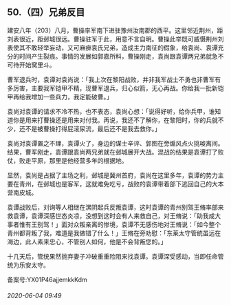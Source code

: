 ## 50.（四）兄弟反目
建安八年（203）八月，曹操率军南下进驻豫州汝南郡的西平。这里邻近荆州，距刘表很近，距邺城很远。曹操驻军于此，用意不言自明。曹操此举既可威慑荆州刘表使其不敢轻举妄动，又可麻痹袁氏兄弟，造成主力南征的假象，给袁尚、袁谭充分的时间产生裂痕。事情的发展如郭嘉所料，曹操刚走，袁尚跟袁谭两兄弟就急不可待开始窝里斗。



曹军退兵时，袁谭对袁尚说：「我上次在黎阳战败，并非我军战士不勇也非曹军有多厉害，主要我军铠甲不精，现曹军退兵，归心似箭，无心再战。你给我一批新铠甲再给我增加一些兵力，我定能破曹。」



袁尚对袁谭的请求不冷不热，也不表态，袁尚心想：「说得好听，给你兵甲，谁知道你是用来打曹操还是用来对付我。再说，我还不了解你，在黎阳时，你的兵就不少，还不是被曹操打得屁滚尿流，最后还不是我去救你。」



袁尚对袁谭置之不理，袁谭火了，身边的谋士辛评、郭图在旁煽风点火挑唆离间。结果，曹军刚走，袁谭跟袁尚两兄弟就在邺城展开大战。混战的结果是袁谭打了败仗，败走平原，那里是他经营多年的根据地。



显然，袁尚是占据了主场之利，邺城是冀州首府，袁尚在这里多年，袁谭的势力主要在青州，在邺城也是客军，这就难免吃亏，战败的袁谭带着部下逃回自己的大本营南皮城。



袁谭战败后，刘询等人相继在漯阴起兵反叛袁谭，这时袁谭的青州别驾王脩率部来救袁谭，袁谭深感世态炎凉，没想到这时会有人来救自己，对王脩说：「助我成大事者惟有王别驾！」面对众叛亲离的惨境，袁谭不无感伤地对王脩说：「如今整个青州都背叛了我，难道是我做错了什么！」王脩在旁劝慰：「东莱太守管统虽远在海边，此人素来忠心，不管别人如何，他是不会背叛您的。」



十几天后，管统果然抛弃妻子冲破重重险阻来找袁谭。袁谭深受感动，当即任命管统为乐安太守。



备案号:YX01P46ajjemkkKdm


###### 2020-06-04 09:49
